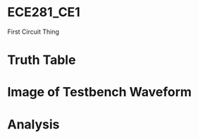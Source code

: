 ECE281_CE1
==========

First Circuit Thing

# Truth Table

[logo]: https://github.com/RyanRedhead/ECE281_CE1/blob/master/truthtable.PNG

# Image of Testbench Waveform
# Analysis
